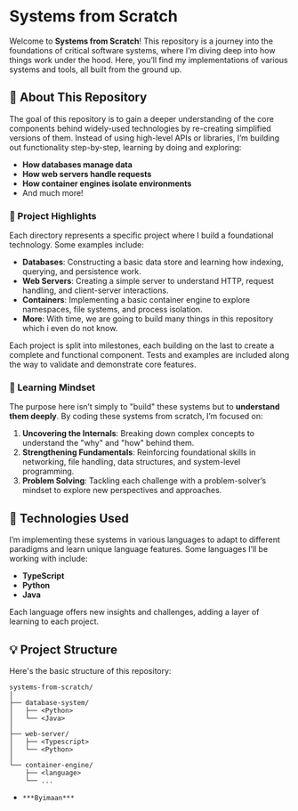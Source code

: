 # Systems from Scratch

Welcome to **Systems from Scratch**! This repository is a journey into the foundations of critical software systems, where I’m diving deep into how things work under the hood. Here, you’ll find my implementations of various systems and tools, all built from the ground up.

## 📖 About This Repository

The goal of this repository is to gain a deeper understanding of the core components behind widely-used technologies by re-creating simplified versions of them. Instead of using high-level APIs or libraries, I’m building out functionality step-by-step, learning by doing and exploring:

- **How databases manage data**
- **How web servers handle requests**
- **How container engines isolate environments**
- And much more!

### 🚀 Project Highlights

Each directory represents a specific project where I build a foundational technology. Some examples include:

- **Databases**: Constructing a basic data store and learning how indexing, querying, and persistence work.
- **Web Servers**: Creating a simple server to understand HTTP, request handling, and client-server interactions.
- **Containers**: Implementing a basic container engine to explore namespaces, file systems, and process isolation.
- **More**: With time, we are going to build many things in this repository which i even do not know.

Each project is split into milestones, each building on the last to create a complete and functional component. Tests and examples are included along the way to validate and demonstrate core features.

### 🌱 Learning Mindset

The purpose here isn’t simply to "build" these systems but to **understand them deeply**. By coding these systems from scratch, I’m focused on:

1. **Uncovering the Internals**: Breaking down complex concepts to understand the "why" and "how" behind them.
2. **Strengthening Fundamentals**: Reinforcing foundational skills in networking, file handling, data structures, and system-level programming.
3. **Problem Solving**: Tackling each challenge with a problem-solver’s mindset to explore new perspectives and approaches.

## 🔧 Technologies Used

I’m implementing these systems in various languages to adapt to different paradigms and learn unique language features. Some languages I’ll be working with include:

- **TypeScript**
- **Python**
- **Java**

Each language offers new insights and challenges, adding a layer of learning to each project.

## 💡 Project Structure

Here's the basic structure of this repository:

```plaintext
systems-from-scratch/
│
├── database-system/
│   ├── <Python>
│   └── <Java>
│
├── web-server/
│   ├── <Typescript>
│   └── <Python>
│
└── container-engine/
    ├── <language>
    └── ...

```

- `***Byimaan***`
